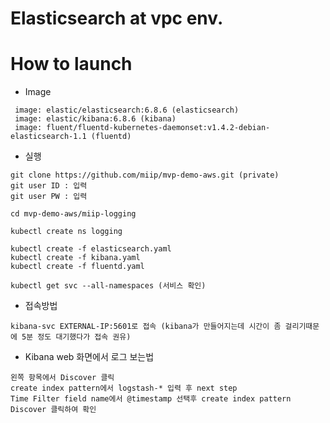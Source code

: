 # Elasticsearch at vpc env.

# How to launch
- Image
```
 image: elastic/elasticsearch:6.8.6 (elasticsearch)
 image: elastic/kibana:6.8.6 (kibana)
 image: fluent/fluentd-kubernetes-daemonset:v1.4.2-debian-elasticsearch-1.1 (fluentd)
```

- 실행
```
git clone https://github.com/miip/mvp-demo-aws.git (private)
git user ID : 입력
git user PW : 입력

cd mvp-demo-aws/miip-logging

kubectl create ns logging

kubectl create -f elasticsearch.yaml
kubectl create -f kibana.yaml
kubectl create -f fluentd.yaml

kubectl get svc --all-namespaces (서비스 확인)
```

- 접속방법
```
kibana-svc EXTERNAL-IP:5601로 접속 (kibana가 만들어지는데 시간이 좀 걸리기때문에 5분 정도 대기했다가 접속 권유)
```
- Kibana web 화면에서 로그 보는법
```
왼쪽 항목에서 Discover 클릭
create index pattern에서 logstash-* 입력 후 next step
Time Filter field name에서 @timestamp 선택후 create index pattern
Discover 클릭하여 확인
```
